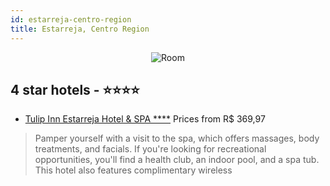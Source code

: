 ```yaml
---
id: estarreja-centro-region
title: Estarreja, Centro Region
---
```


<center><img src="https://i.travelapi.com/hotels/3000000/2170000/2168100/2168006/95b4ab9a_z.jpg" alt="Room" /></center>


##  4 star hotels - ⭐️⭐️⭐️⭐️

-    [Tulip Inn Estarreja Hotel & SPA ****](https://us.hurb.com/hotels/estarreja/tulip-inn-estarreja-hotel-spa-JNP-JP012391?cmp=18055) Prices from R$ 369,97
   > Pamper yourself with a visit to the spa, which offers massages, body treatments, and facials. If you're looking for recreational opportunities, you'll find a health club, an indoor pool, and a spa tub. This hotel also features complimentary wireless 
